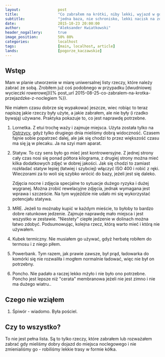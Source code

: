 ```yaml
---
layout:                 post
title:                  "Co zabrałem na krótki, niby lekki, wyjazd w góry"
subtitle:               "jedna baza, nie schronisko, lekki nacisk na zdjęcia, bezpośredni dojazd"
date:                   2015-10-23 20:00:00
author:                 "Aleksander Kwiatkowski"
header_nogallery:       true
image_position:         50% 80%
categories:             localhost
tags:                   [main, localhost, article]
lands:                  [pogorze_kaczawskie]
---
```


[wiki-ostrzyca]:              https://pl.wikipedia.org/wiki/Ostrzyca_(Pog%C3%B3rze_Kaczawskie)

Wstęp
-----

Mam w planie utworzenie w miarę uniwersalnej listy rzeczy, które należy zabrać ze sobą.
Zrobiłem już coś podobnego w przypadku [dwudniowej wycieczki rowerowej]({% post_url 2015-08-25-co-zabralem-na-krotka-przejazdzke-z-noclegiem %}).

Nie miałem czasu dobrze się wypakować jeszcze, wiec robiąc to teraz napiszę jakie
rzeczy były użyte, a jakie zabrałem, ale nie były (i rzadko bywają) używane. Praktyka
pokazuje to, co jest naprawdę potrzebne.

1. Lornetka.
   Z etui trochę waży i zajmuje miejsca. Użyta została tylko na [Ostrzycy][wiki-ostrzyca],
   gdyż tylko drugiego dnia mieliśmy dobrą widoczność. Czasem fajnie sobie popatrzeć dalej, ale
   jak się chodzi to przez większość czasu ma się ją w plecaku. Ja na szyi mam aparat.

2. Statyw.
   To czy sens było go mieć jest kontrowersyjne. Z jednej strony cały czas nosi się ponad
   półtora kilograma, z drugiej strony można mieć kilka dodatkowych zdjęć w dobrej jakości. Jak się
   chodzi to zamiast rozkładać statyw lepiej (łatwiej i szybciej) włączyć ISO 400 i robić z ręki.
   Wieczorami za to woli się szybko wrócić do bazy, jeżeli jest się daleko.

   Zdjęcia nocne i zdjęcia specjalne to sytuacje dużego ryzyka i dużej wygranej. Można
   zrobić rewelacyjne zdjęcia, jednak wymagana jest wprawa i szczeście. Na tym wyjeździe
   nie udało mi się wykorzystać potencjału statywa.

3. MRE.
   Jeżeli to możnaby kupić w każdym mieście, to byłoby to bardzo dobre ratunkowe jedzenie.
   Zajmuje naprawdę mało miejsca i jest wszystko w zestawie. "Niestety" ciepłe jedzenie
   w dolinach można łatwo zdobyć. Podsumowując, kolejna rzecz, którą warto mieć i którą
   nie używałem.

4. Kubek termiczny.
   Nie musiałem go używać, gdyż herbatę robiłem do termosu i z niego piłem.

5. Powerbank.
   Tym razem, jak prawie zawsze, był prąd, ładowarka do komórki się nie rozwaliła
   i mogłem normalnie ładować, więc nie był on potrzebny.

6. Poncho.
   Nie padało a raczej lekko mżyło i nie było ono potrzebne.
   Poncho jest lepsze niż "cerata" membranowa jeżeli nie jest zimno i nie ma
   dużego wiatru..

Czego nie wziąłem
-----------------

1. Śpiwór - wiadomo. Była pościel.

Czy to wszystko?
----------------

To nie jest pełna lista. Są to tylko rzeczy, które zabrałem lub rozważałem
zabrać gdy mieliśmy dobry dojazd do miejsca noclegowego i nie zmienialiśmy go - robiliśmy
lekkie trasy w formie kółka.
